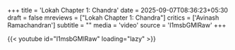 +++
title = 'Lokah Chapter 1: Chandra'
date = 2025-09-07T08:36:23+05:30
draft = false
mreviews = ["Lokah Chapter 1: Chandra"]
critics = ['Avinash Ramachandran']
subtitle = ""
media = 'video'
source = 'I1msbGMlRaw'
+++

{{< youtube id="I1msbGMlRaw" loading="lazy" >}}
